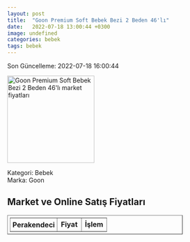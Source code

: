 ```yaml
---
layout: post
title:  "Goon Premium Soft Bebek Bezi 2 Beden 46'lı"
date:   2022-07-18 13:00:44 +0300
image: undefined
categories: bebek
tags: bebek
---
```


Son Güncelleme: 2022-07-18 16:00:44

<img src="undefined" width="200" alt="Goon Premium Soft Bebek Bezi 2 Beden 46'lı market fiyatları" />

Kategori: Bebek
<br />
Marka: Goon

<h2>Market ve Online Satış Fiyatları</h2>

<table border="1" style="padding: 5px;width:80%;">
  <tr>
    <td style="padding: 5px;"><strong>Perakendeci</strong></td>
    <td><strong>Fiyat</strong></td>
    <td><strong>İşlem</strong></td>
  </tr>
  
</table>
